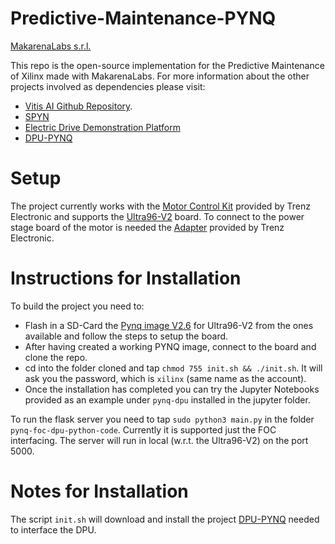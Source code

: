 # Predictive-Maintenance-PYNQ

[MakarenaLabs s.r.l.](http://makarenalabs.com)

This repo is the open-source implementation for the Predictive Maintenance of Xilinx made with MakarenaLabs.
For more information about the other projects involved as dependencies please visit:
* [Vitis AI Github Repository](https://www.xilinx.com/products/design-tools/vitis/vitis-ai.html).
* [SPYN](https://github.com/Xilinx/IIoT-SPYN)
* [Electric Drive Demonstration Platform](https://github.com/Xilinx/IIoT-EDDP)
* [DPU-PYNQ](https://github.com/Xilinx/DPU-PYNQ)

# Setup
The project currently works with the [Motor Control Kit](https://shop.trenz-electronic.de/en/TEC0053-04-K1-EDDP-Motor-Control-Kit-with-Motor-Power-Supplies) provided by Trenz Electronic and supports the [Ultra96-V2](https://www.xilinx.com/products/boards-and-kits/1-vad4rl.html) board.
To connect to the power stage board of the motor is needed the [Adapter](https://shop.trenz-electronic.de/en/TEP0006-01-Ultra96-Pmod-Adapter) provided by Trenz Electronic.

# Instructions for Installation
To build the project you need to:
* Flash in a SD-Card the [Pynq image V2.6](http://www.pynq.io/board.html) for Ultra96-V2 from the ones available and follow the steps to setup the board.
* After having created a working PYNQ image, connect to the board and clone the repo.
* cd into the folder cloned and tap `chmod 755 init.sh && ./init.sh`. It will ask you the password, which is `xilinx` (same name as the account).
* Once the installation has completed you can try the Jupyter Notebooks provided as an example under `pynq-dpu` installed in the jupyter folder.

To run the flask server you need to tap `sudo python3 main.py` in the folder `pynq-foc-dpu-python-code`. Currently it is supported just the FOC interfacing.
The server will run in local (w.r.t. the Ultra96-V2) on the port 5000.

# Notes for Installation
The script `init.sh` will download and install the project [DPU-PYNQ](https://github.com/Xilinx/DPU-PYNQ) needed to interface the DPU.
